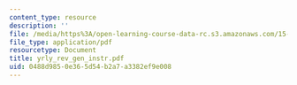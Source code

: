 ```yaml
---
content_type: resource
description: ''
file: /media/https%3A/open-learning-course-data-rc.s3.amazonaws.com/15-667-negotiation-and-conflict-management-spring-2001/0488d9850e365d54b2a7a3382ef9e008_yrly_rev_gen_instr.pdf
file_type: application/pdf
resourcetype: Document
title: yrly_rev_gen_instr.pdf
uid: 0488d985-0e36-5d54-b2a7-a3382ef9e008
---
```

